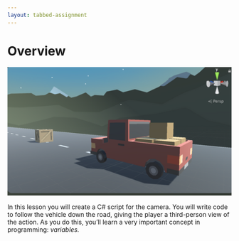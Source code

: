 ```yaml
---
layout: tabbed-assignment
---
```


# Overview

<img class="overview-image" src="assets/images/screen-capture.png">

In this lesson you will create a C# script for the camera. You will write code to follow the vehicle down the road, giving the player a third-person view of the action. As you do this, you’ll learn a very important concept in programming: _variables._
<!-- Don't edit links here, change them in _data/assignment.yml instead, -->

[slides]: <{{site.data.assignment.slides}}>
[template]: <{{site.data.assignment.template}}>

